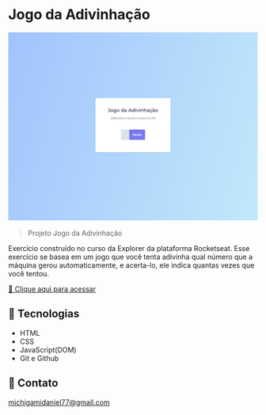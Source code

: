 # Jogo da Adivinhação

![preview](./.github/preview.png)

> Projeto Jogo da Adivinhação

Exercício construído no curso da Explorer da plataforma Rocketseat. Esse exercício se basea em um jogo que você tenta adivinha qual número que a máquina gerou automaticamente, e acerta-lo, ele indica quantas vezes que você tentou.

[🔗 Clique aqui para acessar](https://kyochi7.github.io/nlw-explorer)

## 🧰 Tecnologias

- HTML
- CSS
- JavaScript(DOM)
- Git e Github

## 📧 Contato

michigamidaniel77@gmail.com
